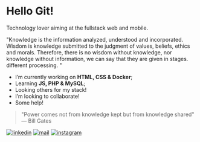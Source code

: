 # Hello Git!

Technology lover aiming at the fullstack web and mobile.

"Knowledge is the information analyzed, understood and incorporated. Wisdom is knowledge submitted to the judgment of values, beliefs, ethics and morals. Therefore, there is no wisdom without knowledge, nor knowledge without information, we can say that they are given in stages. different processing. " 

- I’m currently working on **HTML, CSS & Docker**;
- Learning **JS, PHP & MySQL**;
- Looking others for my stack!
- I’m looking to collaborate!
- Some help!

>"Power comes not from knowledge kept but from knowledge shared" ― Bill Gates


[![linkedin](https://img.shields.io/badge/-jeanrodrigop-informational?style=flat&logo=linkedin&logoColor=white)](https://www.linkedin.com/in/jeanrodrigop/?locale=en_US) 
[![mail](https://img.shields.io/badge/-jeanrodrigo__p-informational?style=flat&logo=microsoft-outlook&logoColor=white)](mailto:jeanrodrigo_p@outlook.com) 
[![instagram](https://img.shields.io/badge/-@jrodrigo.p-informational?style=flat&logo=instagram&logoColor=white)](https://www.instagram.com/jrodrigo.p) 
